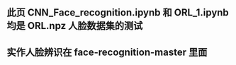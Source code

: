 ## 此页 CNN_Face_recognition.ipynb 和 ORL_1.ipynb 均是 ORL.npz 人脸数据集的测试

## 实作人脸辨识在 face-recognition-master 里面
